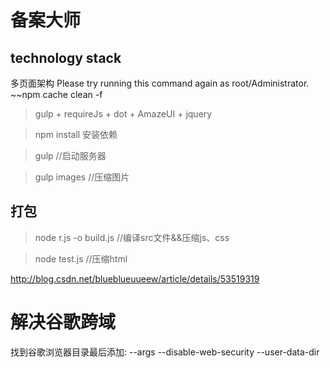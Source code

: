 # 备案大师
## technology stack
多页面架构
Please try running this command again as root/Administrator.  ~~npm cache clean -f

> gulp + requireJs + dot + AmazeUI + jquery

> npm install 安装依赖

>gulp //启动服务器

>gulp images //压缩图片
## 打包
>node r.js -o build.js //编译src文件&&压缩js、css

>node test.js //压缩html

http://blog.csdn.net/blueblueuueew/article/details/53519319

# 解决谷歌跨域
找到谷歌浏览器目录最后添加:
  --args   --disable-web-security   --user-data-dir